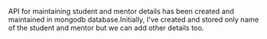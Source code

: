API for maintaining student and mentor details has been created and maintained in mongodb database.Initially, I've created and stored only name of the student and mentor but we can add other details too.

